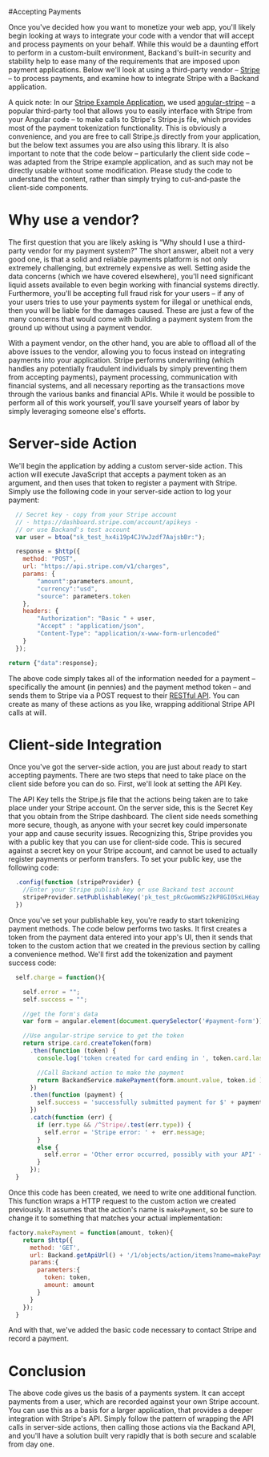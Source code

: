 #Accepting Payments

Once you've decided how you want to monetize your web app, you'll likely begin looking at ways to integrate your code with a vendor that will accept and process payments on your behalf. While this would be a daunting effort to perform in a custom-built environment, Backand's built-in security and stability help to ease many of the requirements that are imposed upon payment applications. Below we'll look at using a third-party vendor – [Stripe](http://www.stripe.com/) – to process payments, and examine how to integrate Stripe with a Backand application.

A quick note: In our [Stripe Example Application](https://github.com/backand/stripe-example), we used [angular-stripe](https://github.com/bendrucker/angular-stripe) – a popular third-party tool that allows you to easily interface with Stripe from your Angular code – to make calls to Stripe's Stripe.js file, which provides most of the payment tokenization functionality. This is obviously a convenience, and you are free to call Stripe.js directly from your application, but the below text assumes you are also using this library. It is also important to note that the code below – particularly the client side code – was adapted from the Stripe example application, and as such may not be directly usable without some modification. Please study the code to understand the content, rather than simply trying to cut-and-paste the client-side components.

# Why use a vendor?

The first question that you are likely asking is “Why should I use a third-party vendor for my payment system?” The short answer, albeit not a very good one, is that a solid and reliable payments platform is not only extremely challenging, but extremely expensive as well. Setting aside the data concerns (which we have covered elsewhere), you'll need significant liquid assets available to even begin working with financial systems directly. Furthermore, you'll be accepting full fraud risk for your users – if any of your users tries to use your payments system for illegal or unethical ends, then you will be liable for the damages caused. These are just a few of the many concerns that would come with building a payment system from the ground up without using a payment vendor.

With a payment vendor, on the other hand, you are able to offload all of the above issues to the vendor, allowing you to focus instead on integrating payments into your application. Stripe performs underwriting (which handles any potentially fraudulent individuals by simply preventing them from accepting payments), payment processing, communication with financial systems, and all necessary reporting as the transactions move through the various banks and financial APIs. While it would be possible to perform all of this work yourself, you'll save yourself years of labor by simply leveraging someone else's efforts.

# Server-side Action

We'll begin the application by adding a custom server-side action. This action will execute JavaScript that accepts a payment token as an argument, and then uses that token to register a payment with Stripe. Simply use the following code in your server-side action to log your payment:

```javascript
  // Secret key - copy from your Stripe account   
  // - https://dashboard.stripe.com/account/apikeys - 
  // or use Backand's test account
  var user = btoa("sk_test_hx4i19p4CJVwJzdf7AajsbBr:");

  response = $http({
    method: "POST",
    url: "https://api.stripe.com/v1/charges",
    params: {
        "amount":parameters.amount,
        "currency":"usd",
        "source": parameters.token
    },
    headers: {
        "Authorization": "Basic " + user,
        "Accept" : "application/json",
        "Content-Type": "application/x-www-form-urlencoded"
    }
  });

return {"data":response};
```

The above code simply takes all of the information needed for a payment – specifically the amount (in pennies) and the payment method token – and sends them to Stripe via a POST request to their [RESTful API](https://stripe.com/docs/api). You can create as many of these actions as you like, wrapping additional Stripe API calls at will.

# Client-side Integration

Once you've got the server-side action, you are just about ready to start accepting payments. There are two steps that need to take place on the client side before you can do so. First, we'll look at setting the API Key.

The API Key tells the Stripe.js file that the actions being taken are to take place under your Stripe account. On the server side, this is the Secret Key that you obtain from the Stripe dashboard. The client side needs something more secure, though, as anyone with your secret key could impersonate your app and cause security issues. Recognizing this, Stripe provides you with a public key that you can use for client-side code. This is secured against a secret key on your Stripe account, and cannot be used to actually register payments or perform transfers. To set your public key, use the following code:

```javascript
  .config(function (stripeProvider) {
    //Enter your Stripe publish key or use Backand test account
    stripeProvider.setPublishableKey('pk_test_pRcGwomWSz2kP8GI0SxLH6ay');
  }) 
```

Once you've set your publishable key, you're ready to start tokenizing payment methods. The code below performs two tasks. It first creates a token from the payment data entered into your app's UI, then it sends that token to the custom action that we created in the previous section by calling a convenience method. We'll first add the tokenization and payment success code:

```javascript
  self.charge = function(){

    self.error = "";
    self.success = "";

    //get the form's data
    var form = angular.element(document.querySelector('#payment-form'))[0];

    //Use angular-stripe service to get the token
    return stripe.card.createToken(form)
      .then(function (token) {
        console.log('token created for card ending in ', token.card.last4);

        //Call Backand action to make the payment
        return BackandService.makePayment(form.amount.value, token.id )
      })
      .then(function (payment) {
        self.success = 'successfully submitted payment for $' + payment.data.data.amount/100.0;
      })
      .catch(function (err) {
        if (err.type && /^Stripe/.test(err.type)) {
          self.error = 'Stripe error: ' +  err.message;
        }
        else {
          self.error = 'Other error occurred, possibly with your API' + err.message;
        }
      });
  }
```

Once this code has been created, we need to write one additional function. This function wraps a HTTP request to the custom action we created previously. It assumes that the action's name is `makePayment`, so be sure to change it to something that matches your actual implementation:

```javascript
factory.makePayment = function(amount, token){
    return $http({
      method: 'GET',
      url: Backand.getApiUrl() + '/1/objects/action/items?name=makePayment',
      params:{
        parameters:{
          token: token,
          amount: amount
        }
      }
    });
  }
```

And with that, we've added the basic code necessary to contact Stripe and record a payment. 

# Conclusion

The above code gives us the basis of a payments system. It can accept payments from a user, which are recorded against your own Stripe account. You can use this as a basis for a larger application, that provides a deeper integration with Stripe's API. Simply follow the pattern of wrapping the API calls in server-side actions, then calling those actions via the Backand API, and you'll have a solution built very rapidly that is both secure and scalable from day one.